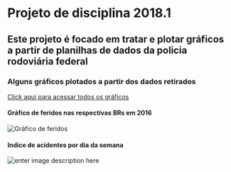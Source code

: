 # Projeto de disciplina 2018.1

## Este projeto é focado em tratar e plotar gráficos a partir de planilhas de dados da policia rodoviária federal

### Alguns gráficos plotados a partir dos dados retirados

[Click aqui para acessar todos os gráficos](https://github.com/Erickson-Eng/Projeto-Estatistica/tree/master/GRAFICOS%20PROJETO/Gr%C3%A1ficos%20-%20Imagensv)

#### Gráfico de feridos nas respectivas BRs em 2016
![Gráfico de feridos](https://github.com/Erickson-Eng/Projeto-Estatistica/blob/master/GRAFICOS%20PROJETO/Gr%C3%A1ficos%20-%20Imagens/1.png) 

#### Indice de acidentes por dia da semana
![enter image description here](https://github.com/Erickson-Eng/Projeto-Estatistica/blob/master/GRAFICOS%20PROJETO/Gr%C3%A1ficos%20-%20Imagens/17.png)

